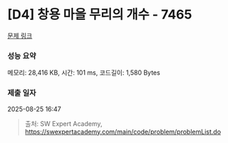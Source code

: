 # [D4] 창용 마을 무리의 개수 - 7465 

[문제 링크](https://swexpertacademy.com/main/code/problem/problemDetail.do?contestProbId=AWngfZVa9XwDFAQU) 

### 성능 요약

메모리: 28,416 KB, 시간: 101 ms, 코드길이: 1,580 Bytes

### 제출 일자

2025-08-25 16:47



> 출처: SW Expert Academy, https://swexpertacademy.com/main/code/problem/problemList.do